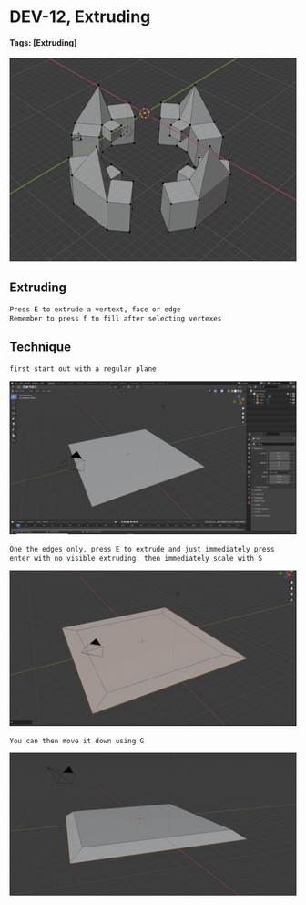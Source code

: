 # DEV-12, Extruding
#### Tags: [Extruding]

![](../images/DEV-12-A.png)

## Extruding

    Press E to extrude a vertext, face or edge
    Remember to press f to fill after selecting vertexes

## Technique

    first start out with a regular plane

![](../images/DEV-12-B.png)

    One the edges only, press E to extrude and just immediately press enter with no visible extruding. then immediately scale with S

![](../images/DEV-12-C.png)

    You can then move it down using G

![](../images/DEV-12-D.png)